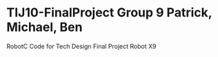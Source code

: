 # TIJ10-FinalProject Group 9 Patrick, Michael, Ben
RobotC Code for Tech Design Final Project Robot X9

